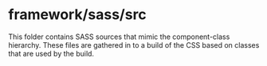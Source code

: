 # framework/sass/src

This folder contains SASS sources that mimic the component-class hierarchy. These files
are gathered in to a build of the CSS based on classes that are used by the build.
